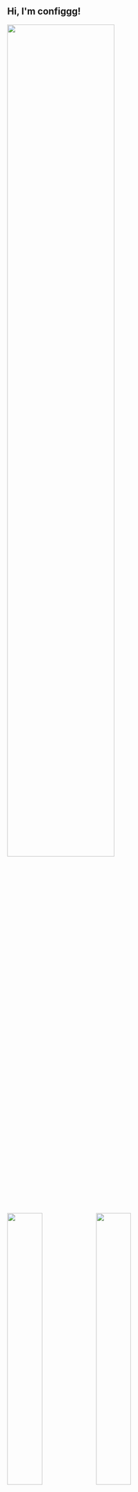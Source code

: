 ## Hi, I'm configgg!

<img width="70%" height="70%" src="https://github-widgetbox.vercel.app/api/profile?username=configggg&data=followers,repositories,stars,commits&theme=darkmode">
<img align="left" width="40%" src="https://github-readme-stats.vercel.app/api?username=configggg&show_icons=true&theme=radical">
<img align="left" width="40%" src="https://github-readme-stats.vercel.app/api/top-langs/?username=configggg&layout=compact">

<br clear="left">

<details>
  <summary>
    <h4 align="left">About me</h4>
  </summary>
  <p align="center">
   <h5>Minecraft Cheater, YouTuber and Programmer<h5>
    </a>
  </p>
</details>

[<img src='https://cdn.jsdelivr.net/npm/simple-icons@3.0.1/icons/github.svg' alt='GitHub' height='30'>](https://github.com/configggg) [<img src='https://simpleicons.org/icons/replit.svg' alt='Replit' height='30'>](https://replit.com/@configgg4221) [<img src='https://cdn.jsdelivr.net/npm/simple-icons@3.0.1/icons/youtube.svg' alt='YouTube' height='30'>](https://www.youtube.com/@configgg4221)
